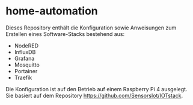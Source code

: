 # home-automation

Dieses Repository enthält die Konfiguration sowie Anweisungen zum Erstellen eines Software-Stacks bestehend aus:
- NodeRED
- InfluxDB
- Grafana
- Mosquitto
- Portainer
- Traefik

Die Konfiguration ist auf den Betrieb auf einem Raspberry Pi 4 ausgelegt. Sie basiert auf dem Repository https://github.com/SensorsIot/IOTstack.
